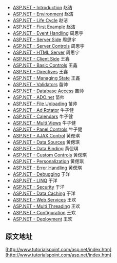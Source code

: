 - [ASP.NET - Introduction](introduction.md)  赵洁
- [ASP.NET - Environment](environment_setup.md)  赵洁
- [ASP.NET - Life Cycle](life_cycle.md)  赵洁
- [ASP.NET - First Example](first_example.md)  赵洁
- [ASP.NET - Event Handling](event_handling.md)  周思宇
- [ASP.NET - Server Side](server_side.md)  周思宇
- [ASP.NET - Server Controls](server_controls.md)  周思宇
- [ASP.NET - HTML Server](html_server.md)  周思宇
- [ASP.NET - Client Side](client_side.md)  王鑫
- [ASP.NET - Basic Controls](basic_controls.md)  王鑫
- [ASP.NET - Directives](directives.md)  王鑫
- [ASP.NET - Managing State](managing_state.md)  王鑫
- [ASP.NET - Validators](validators.md) 苗帅
- [ASP.NET - Database Access](database_access.md) 苗帅
- [ASP.NET - ADO.net](ado_net.md) 苗帅
- [ASP.NET - File Uploading](file_uploading.md) 苗帅
- [ASP.NET - Ad Rotator](ad_rotator.md) 牛子健
- [ASP.NET - Calendars](calenders.md) 牛子健
- [ASP.NET - Multi Views](multi_views.md) 牛子健
- [ASP.NET - Panel Controls](panel_controls.md) 牛子健
- [ASP.NET - AJAX Control](control.md) 黄偲琪
- [ASP.NET - Data Sources](data_sources.md) 黄偲琪
- [ASP.NET - Data Binding](data_binding.md) 黄偲琪
- [ASP.NET - Custom Controls](custom_controls.md) 黄偲琪
- [ASP.NET - Personalization](personalization.md) 黄偲琪
- [ASP.NET - Error Handling](error_handling.md) 黄偲琪
- [ASP.NET - Debugging](debugging.md) 于洋
- [ASP.NET - LINQ](linq.md) 于洋
- [ASP.NET - Security](security.md) 于洋
- [ASP.NET - Data Caching](data_caching.md) 于洋
- [ASP.NET - Web Services](web_services.md) 王欢
- [ASP.NET - Multi Threading](multi_threading.md) 王欢
- [ASP.NET - Configuration](configuration.md) 王欢
- [ASP.NET - Deployment](deployment.md)  王欢
 
## 原文地址

[http://www.tutorialspoint.com/asp.net/index.htm](http://www.tutorialspoint.com/asp.net/index.htm)
